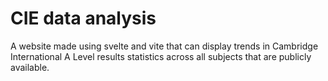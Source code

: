 # CIE data analysis
A website made using svelte and vite that can display trends in Cambridge International A Level results statistics across all subjects that are publicly available.
